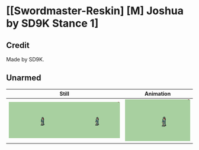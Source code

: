 # [\[Swordmaster-Reskin\] \[M\] Joshua by SD9K Stance 1]

## Credit

Made by SD9K.
	
## Unarmed

| Still | Animation |
| :---: | :-------: |
| ![Unarmed still](./Unarmed_000.png) | ![Unarmed animation](./Unarmed.gif) |
